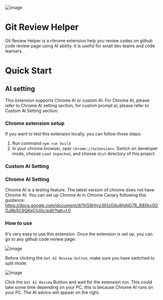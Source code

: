 ![image](https://github.com/user-attachments/assets/ef47b81c-393d-4e92-8c03-8517d5c29b66)

# Git Review Helper
Git Review Helper is a chrome extension help you review codes on github code review page using AI ability.
It is useful for small dev teams and code learners.

# Quick Start

## AI setting
This extension supports Chrome AI or custom AI. For Chrome AI, please refer to Chrome AI setting section, for custom prompt ai, please refer to Custom AI Setting section.

### Chrome extension setup
If you want to test this extension locally, you can follow these steps:
1. Run command `npm run build`
2. In your chrome browser, oper `chrome://extensions`. Switch on developer mode, choose `Load Unpacked`, and choose `dist` directory of this project.
   
### Custom AI Setting

### Chrome AI Setting
Chrome AI is a testing feature. The latest version of chrome does not have Chrome AI.
You can set up Chrome Ai in Chrome Canary following this guidance: https://docs.google.com/document/d/1VG8HIyz361zGduWgNG7R_R8Xkv0OOJ8b5C9QKeCjU0c/edit?tab=t.0

### How to use
It's very easy to use this extension. Once the extension is set up, you can go to any github code review page:

![image](https://github.com/user-attachments/assets/20bf2651-f1de-4647-8338-9ba943a3cd60)

Before clicking the `Get AI Review button`, make sure you have switched to split mode:

![image](https://github.com/user-attachments/assets/78a0239e-1bdf-4c11-b32f-d225584b2dd5)

Click the `Get AI Review` Buttion and wait for the extension run. This could take some time depending on your PC, this is because Chrome AI runs on your PC.
The AI advice will appear on the right.
